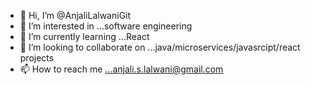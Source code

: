 - 👋 Hi, I’m @AnjaliLalwaniGit
- 👀 I’m interested in ...software engineering
- 🌱 I’m currently learning ...React
- 💞️ I’m looking to collaborate on ...java/microservices/javasrcipt/react projects
- 📫 How to reach me ...anjali.s.lalwani@gmail.com

<!---
AnjaliLalwaniGit/AnjaliLalwaniGit is a ✨ special ✨ repository because its `README.md` (this file) appears on your GitHub profile.
You can click the Preview link to take a look at your changes.
--->
